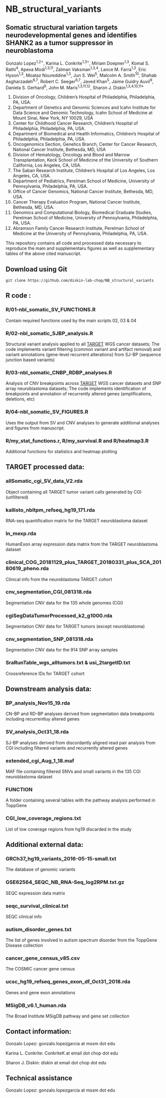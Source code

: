 # NB_structural_variants

## Somatic structural variation targets neurodevelopmental genes and identifies SHANK2 as a tumor suppressor in neuroblastoma
Gonzalo Lopez<sup>1,2+</sup>, Karina L. Conkrite<sup>1,3+</sup>, Miriam Doepner<sup>1,3</sup>, Komal S. Rathi<sup>4</sup>, Apexa Modi<sup>1,3,11</sup>, 
Zalman Vaksman<sup>1,3,4</sup>, Lance M. Farra<sup>1,3</sup>, Eric Hyson<sup>1,3</sup>, Moataz Noureddine<sup>1,3</sup>, Jun S. Wei<sup>5</sup>, Malcolm A. Smith<sup>10</sup>, Shahab Asgharzadeh<sup>6,7</sup>, Robert C. Seeger<sup>6,7</sup>, Javed Khan<sup>5</sup>, Jaime Guidry Auvil<sup>9</sup>, Daniela S. Gerhard<sup>9</sup>, John M. Maris<sup>1,3,11,12</sup>, Sharon J. Diskin<sup>1,3,4,10,11*</sup>

1.	Division of Oncology, Children’s Hospital of Philadelphia, Philadelphia, PA, USA.
2.	Department of Genetics and Genomic Sciences and Icahn Institute for Data Science and Genomic Technology, Icahn School of Medicine at Mount Sinai, New York, NY 10029, USA
3.	Center for Childhood Cancer Research, Children’s Hospital of Philadelphia, Philadelphia, PA, USA.
4.	Department of Biomedical and Health Informatics, Children’s Hospital of Philadelphia, Philadelphia, PA, USA.
5.	Oncogenomics Section, Genetics Branch, Center for Cancer Research, National Cancer Institute, Bethesda, MD, USA
6.	Division of Hematology, Oncology and Blood and Marrow Transplantation, Keck School of Medicine of the University of Southern California, Los Angeles, CA, USA.
7.	The Saban Research Institute, Children’s Hospital of Los Angeles, Los Angeles, CA, USA.
8.	Department of Pediatrics, Perelman School of Medicine, University of Pennsylvania, Philadelphia, PA, USA.
9.	Office of Cancer Genomics, National Cancer Institute, Bethesda, MD, USA.
10.	Cancer Therapy Evaluation Program, National Cancer Institute, Bethesda, MD, USA.
11.	Genomics and Computational Biology, Biomedical Graduate Studies, Perelman School of Medicine, University of Pennsylvania, Philadelphia, PA, USA.
12.	Abramson Family Cancer Research Institute, Perelman School of Medicine at the University of Pennsylvania, Philadelphia, PA, USA.


This repository contains all code and processed data necessary to reproduce the main and supplementaru figures as well as supplementary tables of the above cited manuscript.

## Download using Git

`git clone https://github.com/diskin-lab-chop/NB_structural_variants`


## R code :
### R/01-nbl_somatic_SV_FUNCTIONS.R
Contain required functions used by the main scripts 02, 03 & 04
### R/02-nbl_somatic_SJBP_analysis.R
Structural variant analysis applied to all [TARGET](https://ocg.cancer.gov/programs/target) WGS cancer datasets; The code implements variant filtering (common variant and artifact removal) and variant annotations (gene-level recurrent alterations) from SJ-BP (sequence junction based variants)
### R/03-nbl_somatic_CNBP_RDBP_analyses.R
Analysis of CNV breakpoints across [TARGET](https://ocg.cancer.gov/programs/target) WGS cancer datasets and SNP array neuroblastoma datasets; The code implements identification of breakpoints and annotation of recurrently altered genes (amplifications, deletions, etc)
### R/04-nbl_somatic_SV_FIGURES.R
Uses the output from SV and CNV analyses to generate additional analyses and figures from manuscript.
###  R/my_stat_functions.r, R/my_survival.R and R/heatmap3.R 
Additional functions for statistics and heatmap plotting

## TARGET processed data:
### allSomatic_cgi_SV_data_V2.rda                                          
Object containing all TARGET tumor variant calls generated by CGI (unfiltered)
### kallisto_nbltpm_refseq_hg19_171.rda
RNA-seq quantification matrix for the TARGET neuroblastoma dataset
### ln_mexp.rda
HumanExon array expression data matrix from the TARGET neuroblastoma dataset
### clinical_COG_20181129_plus_TARGET_20180331_plus_SCA_20180619_pheno.rda 
Clinical info from the neuroblastoma TARGET cohort
### cnv_segmentation_CGI_081318.rda                                        
Segmentation CNV data for the 135 whole genomes (CGI)
### cgiSegDataTumorProcessed_k2_g1000.rda                                  
Segmentation CNV data for TARGET tumors (except neuroblastoma)
### cnv_segmentation_SNP_081318.rda
Segmentation CNV data for the 914 SNP array samples
### SraRunTable_wgs_alltumors.txt & usi_2targetID.txt                                          
Crossreference IDs for TARGET cohort

## Downstream analysis data:
### BP_analysis_Nov15_19.rda
CN-BP and RD-BP analyses derived from segmentation data breakpoints including recurrentluy altered genes
### SV_analysis_Oct31_18.rda                                               
SJ-BP analyses derived from discordantly aligned read pair analysis from CGI including filtered variants and recurrently altered genes
### extended_cgi_Aug_1_18.maf
MAF file containing filtered SNVs and small variants in the 135 CGI neuroblastoma dataset
### FUNCTION                                                               
A folder containing several tables with the pathway analysis performed in ToppGene
### CGI_low_coverage_regions.txt                                           
List of low coverage regions from hg19 discarded in the study

## Additional external data:
### GRCh37_hg19_variants_2016-05-15-small.txt   
The database of genomic variants
### GSE62564_SEQC_NB_RNA-Seq_log2RPM.txt.gz       
SEQC expression data matrix
### seqc_survival_clinical.txt
SEQC clinical info
### autism_disorder_genes.txt     
The list of genes involved in autism spectrum disorder from the ToppGene Disease collection
### cancer_gene_census_v85.csv                                             
The COSMIC cancer gene census
### ucsc_hg19_refseq_genes_exon_df_Oct31_2018.rda
Genes and gene exon annotations
### MSigDB_v6.1_human.rda                                                  
The Broad Institute MSigDB pathway and gene set collection


## Contact information:
Gonzalo Lopez: gonzalo.lopezgarcia at mssm dot edu

Karina L. Conkrite: ConkriteK at email dot chop dot edu

Sharon J. Diskin: diskin at email dot chop dot edu


## Technical assistance
Gonzalo Lopez: gonzalo.lopezgarcia at mssm dot edu
